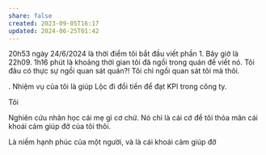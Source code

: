 ```yaml
---
share: false
created: 2023-09-05T16:17
updated: 2024-06-25T01:42
---
```

20h53 ngày 24/6/2024 là thời điểm tôi bắt đầu viết phần 1. Bây giờ là 22h09. 1h16 phút là khoảng thời gian tôi đã ngồi trong quán để viết nó. Tôi đâu có thực sự ngồi quan sát quán?! Tôi chỉ ngồi quan sát tôi mà thôi.  
  
. Nhiệm vụ của tôi là giúp Lộc đi đổi tiền để đạt KPI trong công ty.  
  
Tôi  
  
Nghiên cứu nhân học cái mẹ gì cơ chứ. Nó chỉ là cái cớ để tôi thỏa mãn cái khoái cảm giúp đỡ của tôi thôi.  
  
Là niềm hạnh phúc của một người, và là cái khoái cảm giúp đỡ